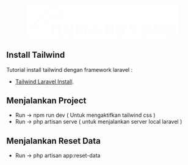 <p align="center"><img src="/public/img/Logo Rumah Drone - Digital_Combination Logo - White.png" width="400" alt="Rumah Drone Logo"></p>

## Install Tailwind

Tutorial install tailwind dengan framework laravel :

- [Tailwind Laravel Install](https://tailwindcss.com/docs/guides/laravel).

## Menjalankan Project

- Run -> npm run dev ( Untuk mengaktifkan tailwind css )
- Run -> php artisan serve ( untuk menjalankan server local laravel )

## Menjalankan Reset Data

- Run -> php artisan app:reset-data
